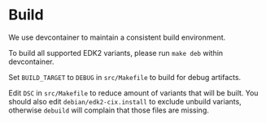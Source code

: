 # Build

We use devcontainer to maintain a consistent build environment.

To build all supported EDK2 variants, please run `make deb` within devcontainer.

Set `BUILD_TARGET` to `DEBUG` in `src/Makefile` to build for debug artifacts.

Edit `DSC` in `src/Makefile` to reduce amount of variants that will be built.
You should also edit `debian/edk2-cix.install` to exclude unbuild variants,
otherwise `debuild` will complain that those files are missing.
